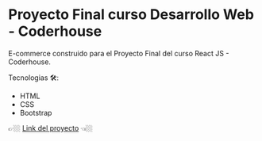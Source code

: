 # Proyecto Final curso Desarrollo Web - Coderhouse

E-commerce construido para el Proyecto Final del curso React JS - Coderhouse.

Tecnologias 🛠️:

- HTML
- CSS
- Bootstrap

👉🏼 [Link del proyecto](https://martinrot.github.io/ProyectoFinal-DW-CoderHouse/) 👈🏼
